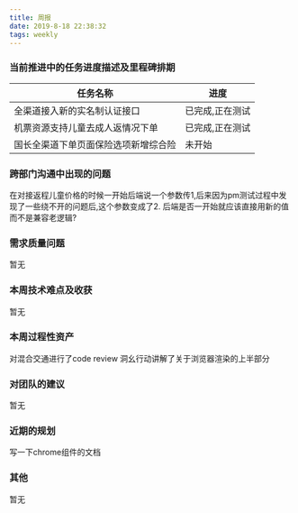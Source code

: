```yaml
---
title: 周报
date: 2019-8-18 22:38:32
tags: weekly
---
```


### 当前推进中的任务进度描述及里程碑排期

任务名称 | 进度
--- | ---
全渠道接入新的实名制认证接口 | 已完成,正在测试
机票资源支持儿童去成人返情况下单 | 已完成,正在测试
国长全渠道下单页面保险选项新增综合险 | 未开始

### 跨部门沟通中出现的问题

在对接返程儿童价格的时候一开始后端说一个参数传1,后来因为pm测试过程中发现了一些绕不开的问题后,这个参数变成了2.
后端是否一开始就应该直接用新的值而不是兼容老逻辑?

### 需求质量问题

暂无

### 本周技术难点及收获

暂无

### 本周过程性资产

对混合交通进行了code review
洞幺行动讲解了关于浏览器渲染的上半部分

### 对团队的建议

暂无

### 近期的规划

写一下chrome组件的文档

### 其他

暂无
